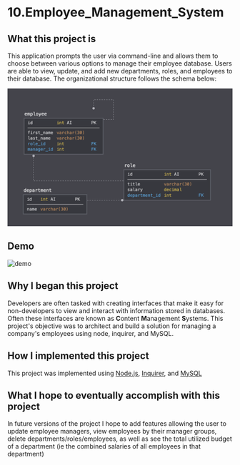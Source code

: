 # 10.Employee_Management_System

## What this project is
This application prompts the user via command-line and allows them to choose between various options to manage their employee database. Users are able to view, update, and add new departments, roles, and employees to their database. The organizational structure follows the schema below:

![schema](schema.png)

## Demo
![demo](demo.gif)

## Why I began this project
Developers are often tasked with creating interfaces that make it easy for non-developers to view and interact with information stored in databases. Often these interfaces are known as **C**ontent **M**anagement **S**ystems. This project's objective was to architect and build a solution for managing a company's employees using node, inquirer, and MySQL.

## How I implemented this project
This project was implemented using [Node.js](https://nodejs.org/en/about/), [Inquirer](https://www.npmjs.com/package/inquirer/v/0.2.3), and [MySQL](https://www.mysql.com/)

## What I hope to eventually accomplish with this project
In future versions of the project I hope to add features allowing the user to update employee managers, view employees by their manager groups, delete departments/roles/employees, as well as see the total utilized budget of a department (ie the combined salaries of all employees in that department)

